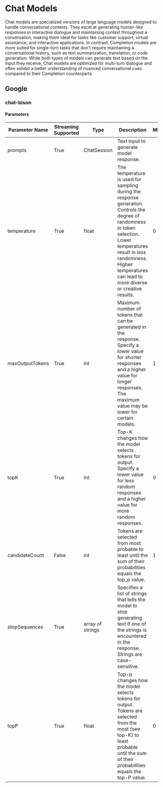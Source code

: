 # Chat Models

Chat models are specialized versions of large language models designed to handle conversational contexts. They excel at generating human-like responses in interactive dialogue and maintaining context throughout a conversation, making them ideal for tasks like customer support, virtual assistance, and interactive applications. In contrast, Completion models are more suited for single-turn tasks that don't require maintaining a conversational history, such as text summarization, translation, or code generation. While both types of models can generate text based on the input they receive, Chat models are optimized for multi-turn dialogue and often exhibit a better understanding of nuanced conversational cues compared to their Completion counterparts.

## Google

### chat-bison

#### Parameters

| Parameter Name  | Streaming Supported | Type             | Description                                                                                                                                                                                                                                        | Min  | Max  | Default |
|-----------------|---------------------|------------------|----------------------------------------------------------------------------------------------------------------------------------------------------------------------------------------------------------------------------------------------------|------|------|---------|
| prompts     | True                | ChatSession            | Text input to generate model response.         |     |     |        |
| temperature     | True                | float            | The temperature is used for sampling during the response generation. Controls the degree of randomness in token selection. Lower temperatures result in less randomness. Higher temperatures can lead to more diverse or creative results.          | 0    | 1    | 0       |
| maxOutputTokens | True                | int              | Maximum number of tokens that can be generated in the response. Specify a lower value for shorter responses and a higher value for longer responses. The maximum value may be lower for certain models.                                             | 1    | 2048 | 1024    |
| topK            | True                | int              | Top-K changes how the model selects tokens for output. Specify a lower value for less random responses and a higher value for more random responses.                                                                                                 | 0    | 40   | 0       |
| candidateCount  | False               | int              | Tokens are selected from most probable to least until the sum of their probabilities equals the top_p value.                                                                                                                                        | 1    | 8    | 1       |
| stopSequences   | True                | array of strings | Specifies a list of strings that tells the model to stop generating text if one of the strings is encountered in the response. Strings are case-sensitive.                                                                                           |      |      |         |
| topP            | True                | float            | Top-p changes how the model selects tokens for output. Tokens are selected from the most (see top-K) to least probable until the sum of their probabilities equals the top-P value.                                                                 | 0    | 1    | 0.95    |
